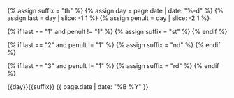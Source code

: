 {% assign suffix = "th"  %}
{%  assign day = page.date | date: "%-d" %}
{%  assign last = day | slice: -1 1 %}
{%  assign penult = day | slice: -2 1 %}

{%   if last == "1" and penult != "1" %}
  {% assign suffix = "st"  %}
{%    endif    %}

{%   if last == "2" and penult != "1" %}
  {% assign suffix = "nd"  %}
{%    endif    %}

{%   if last == "3" and penult != "1" %}
  {% assign suffix = "rd"  %}
{%    endif    %}

<div id="bdate">
  {{day}}{{suffix}} {{ page.date | date: "%B %Y" }}
</div>
